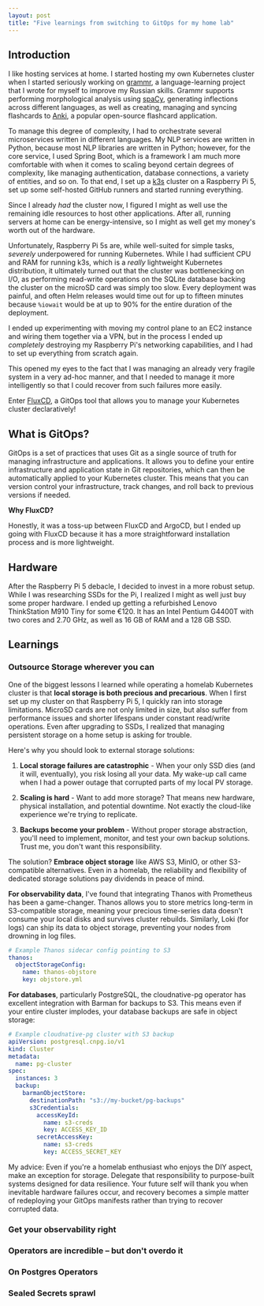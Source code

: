 ```yaml
---
layout: post
title: "Five learnings from switching to GitOps for my home lab"
---
```


## Introduction

I like hosting services at home. I started hosting my own Kubernetes cluster when I started
seriously working on [grammr](https://github.com/twaslowski/grammr), a language-learning project
that I wrote for myself to improve my Russian skills. Grammr supports performing morphological
analysis using [spaCy](https://spacy.io/), generating inflections across different languages, as well as creating,
managing and syncing flashcards to [Anki](https://apps.ankiweb.net/), a popular open-source
flashcard application.

To manage this degree of complexity, I had to orchestrate several microservices written in different languages.
My NLP services are written in Python, because most NLP libraries are written in Python; however, for the core service,
I used Spring Boot, which is a framework I am much more comfortable with when it comes to scaling beyond certain
degrees of complexity, like managing authentication, database connections, a variety of entities, and so on.
To that end, I set up a [k3s](https://k3s.io) cluster on a Raspberry Pi 5,
set up some self-hosted GitHub runners and started running everything.

Since I already _had_ the cluster now, I figured I might as well use the remaining idle resources to host
other applications. After all, running servers at home can be energy-intensive, so I might as well get
my money's worth out of the hardware.

Unfortunately, Raspberry Pi 5s are, while well-suited for simple tasks, _severely_ underpowered for running
Kubernetes. While I had sufficient CPU and RAM for running k3s, which is a _really_ lightweight Kubernetes
distribution, it ultimately turned out that the cluster was bottlenecking on I/O,
as performing read-write operations on the SQLite database backing the cluster on the microSD card was simply too slow.
Every deployment was painful, and often Helm releases would time out for up to fifteen minutes because `%iowait` would
be at up to 90% for the entire duration of the deployment.

I ended up experimenting with moving my control plane to an EC2 instance and wiring them together via a VPN,
but in the process I ended up _completely_ destroying my Raspberry Pi's networking capabilities, and I had
to set up everything from scratch again.

This opened my eyes to the fact that I was managing an already very fragile system in a very ad-hoc manner,
and that I needed to manage it more intelligently so that I could recover from such failures more easily.

Enter [FluxCD](https://fluxcd.io/), a GitOps tool that allows you to manage your Kubernetes cluster declaratively!

## What is GitOps?

GitOps is a set of practices that uses Git as a single source of truth for managing infrastructure and applications.
It allows you to define your entire infrastructure and application state in Git repositories, which can then be
automatically applied to your Kubernetes cluster. This means that you can version control your infrastructure,
track changes, and roll back to previous versions if needed.

**Why FluxCD?**

Honestly, it was a toss-up between FluxCD and ArgoCD, but I ended up going with FluxCD because it has a
more straightforward installation process and is more lightweight.

## Hardware

After the Raspberry Pi 5 debacle, I decided to invest in a more robust setup. While I was researching SSDs for the Pi,
I realized I might as well just buy some proper hardware. I ended up getting a refurbished Lenovo ThinkStation M910 Tiny
for some €120. It has an Intel Pentium G4400T with two cores and 2.70 GHz, as well as 16 GB of RAM and a 128 GB SSD.


## Learnings

### Outsource Storage wherever you can

One of the biggest lessons I learned while operating a homelab Kubernetes cluster is that
**local storage is both precious and precarious**. When I first set up my cluster on that Raspberry Pi 5,
I quickly ran into storage limitations. MicroSD cards are not only limited in size, but also suffer from performance issues and shorter lifespans under constant read/write operations. Even after upgrading to SSDs, I realized that managing persistent storage on a home setup is asking for trouble.

Here's why you should look to external storage solutions:

1. **Local storage failures are catastrophic** - When your only SSD dies (and it will, eventually), you risk losing all your data. My wake-up call came when I had a power outage that corrupted parts of my local PV storage.

2. **Scaling is hard** - Want to add more storage? That means new hardware, physical installation, and potential downtime. Not exactly the cloud-like experience we're trying to replicate.

3. **Backups become your problem** - Without proper storage abstraction, you'll need to implement, monitor, and test your own backup solutions. Trust me, you don't want this responsibility.

The solution? **Embrace object storage** like AWS S3, MinIO, or other S3-compatible alternatives. Even in a homelab, the reliability and flexibility of dedicated storage solutions pay dividends in peace of mind.

**For observability data**, I've found that integrating Thanos with Prometheus has been a game-changer. Thanos allows you to store metrics long-term in S3-compatible storage, meaning your precious time-series data doesn't consume your local disks and survives cluster rebuilds. Similarly, Loki (for logs) can ship its data to object storage, preventing your nodes from drowning in log files.

```yaml
# Example Thanos sidecar config pointing to S3
thanos:
  objectStorageConfig:
    name: thanos-objstore
    key: objstore.yml
```

**For databases**, particularly PostgreSQL, the cloudnative-pg operator has excellent integration with Barman for backups to S3. This means even if your entire cluster implodes, your database backups are safe in object storage:

```yaml
# Example cloudnative-pg cluster with S3 backup
apiVersion: postgresql.cnpg.io/v1
kind: Cluster
metadata:
  name: pg-cluster
spec:
  instances: 3
  backup:
    barmanObjectStore:
      destinationPath: "s3://my-bucket/pg-backups"
      s3Credentials:
        accessKeyId:
          name: s3-creds
          key: ACCESS_KEY_ID
        secretAccessKey:
          name: s3-creds
          key: ACCESS_SECRET_KEY
```

My advice: Even if you're a homelab enthusiast who enjoys the DIY aspect, make an exception for storage. Delegate that responsibility to purpose-built systems designed for data resilience. Your future self will thank you when inevitable hardware failures occur, and recovery becomes a simple matter of redeploying your GitOps manifests rather than trying to recover corrupted data.

### Get your observability right

### Operators are incredible – but don't overdo it

### On Postgres Operators

### Sealed Secrets sprawl
